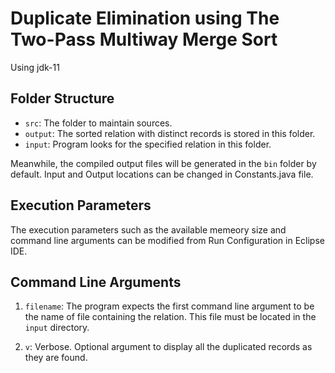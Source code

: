 # Duplicate Elimination using The Two-Pass Multiway Merge Sort

Using jdk-11

## Folder Structure
- `src`: The folder to maintain sources.
- `output`: The sorted relation with distinct records is stored in this folder.
- `input`: Program looks for the specified relation in this folder.

Meanwhile, the compiled output files will be generated in the `bin` folder by default. Input and Output locations can be changed in Constants.java file. 

## Execution Parameters

The execution parameters such as the available memeory size and command line arguments can be modified from Run Configuration in Eclipse IDE. 

## Command Line Arguments

1. `filename`: The program expects the first command line argument to be the name of file containing the relation. This file must be located in the `input` directory. 

2. `v`: Verbose. Optional argument to display all the duplicated records as they are found.
